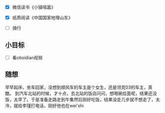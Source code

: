 - [x] 微信读书《小镇喧嚣》
- [x] 纸质阅读《中国国家地理山东》
- [ ] 骑行


## 小目标
- [ ] 看obsidian视频

## 随想
早早起床，坐车回家，没想到顺风车的车主是个女生，还是领克03的车主，真酷。
到汽车北站的时候，才十点，去北站的饭店问问，想喝碗烩面呢，结果还没饭，太早了。于是准备走路走到牛集然后刚好吃饭，结果没走几步就不想走了，太冷，就给李瑾打电话，刚好他也在wei'shi
